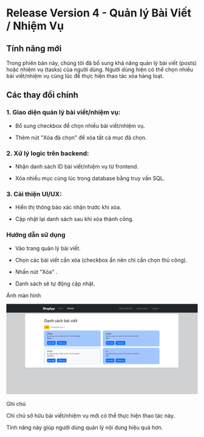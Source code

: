 # Release Version 4 - Quản lý Bài Viết / Nhiệm Vụ

## Tính năng mới

Trong phiên bản này, chúng tôi đã bổ sung khả năng quản lý bài viết (posts) hoặc nhiệm vụ (tasks) của người dùng. Người dùng hiện có thể chọn nhiều bài viết/nhiệm vụ cùng lúc để thực hiện thao tác xóa hàng loạt.

## Các thay đổi chính

### 1. Giao diện quản lý bài viết/nhiệm vụ:

 - Bổ sung checkbox để chọn nhiều bài viết/nhiệm vụ.

 - Thêm nút "Xóa đã chọn" để xóa tất cả mục đã chọn.

### 2. Xử lý logic trên backend:

 - Nhận danh sách ID bài viết/nhiệm vụ từ frontend.

 - Xóa nhiều mục cùng lúc trong database bằng truy vấn SQL.

### 3. Cải thiện UI/UX:

 - Hiển thị thông báo xác nhận trước khi xóa.

 - Cập nhật lại danh sách sau khi xóa thành công.

### Hướng dẫn sử dụng

 - Vào trang quản lý bài viết.

 - Chọn các bài viết cần xóa (checkbox ẩn nên chỉ cần chọn thủ công).

 - Nhấn nút "Xóa" .

 - Danh sách sẽ tự động cập nhật.

Ảnh màn hình

![](./images/release-v4.png)

Ghi chú

Chỉ chủ sở hữu bài viết/nhiệm vụ mới có thể thực hiện thao tác này.

Tính năng này giúp người dùng quản lý nội dung hiệu quả hơn.